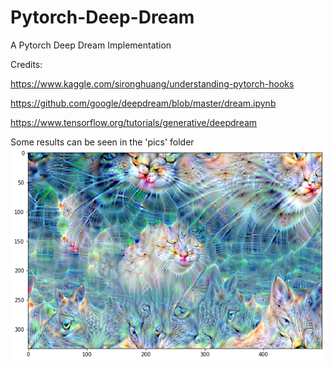 # Pytorch-Deep-Dream
A Pytorch Deep Dream Implementation

Credits:

https://www.kaggle.com/sironghuang/understanding-pytorch-hooks

https://github.com/google/deepdream/blob/master/dream.ipynb

https://www.tensorflow.org/tutorials/generative/deepdream

Some results can be seen in the 'pics' folder
![](https://raw.githubusercontent.com/juanigp/Pytorch-Deep-Dream/master/pics/catrip.png)

